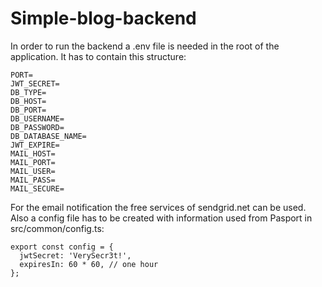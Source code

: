 # Simple-blog-backend

In order to run the backend a .env file is needed in the root of the application. It has to contain this structure:

```
PORT=
JWT_SECRET=
DB_TYPE=
DB_HOST=
DB_PORT=
DB_USERNAME=
DB_PASSWORD=
DB_DATABASE_NAME=
JWT_EXPIRE=
MAIL_HOST=
MAIL_PORT=
MAIL_USER=
MAIL_PASS=
MAIL_SECURE=
```
For the email notification the free services of sendgrid.net can be used.
Also a config file has to be created with information used from Pasport in src/common/config.ts:
```
export const config = {
  jwtSecret: 'VerySecr3t!',
  expiresIn: 60 * 60, // one hour
};
```
